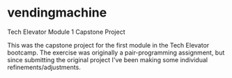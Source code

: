 # vendingmachine
Tech Elevator Module 1 Capstone Project

This was the capstone project for the first module in the Tech Elevator bootcamp. The exercise was originally a pair-programming assignment, but since submitting the original project I've been making some individual refinements/adjustments. 
